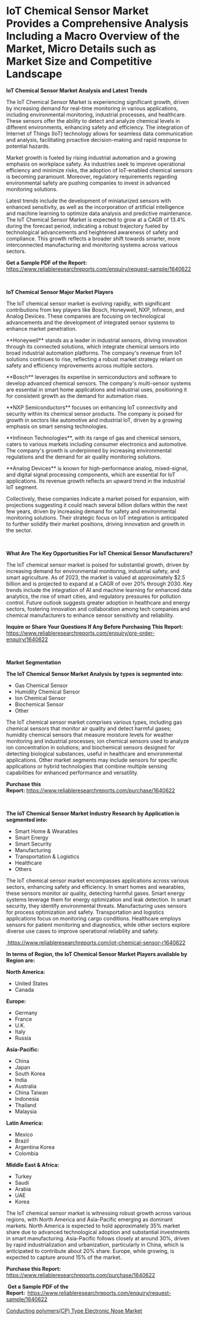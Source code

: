 <p><h1>IoT Chemical Sensor Market Provides a Comprehensive Analysis Including a Macro Overview of the Market, Micro Details such as Market Size and Competitive Landscape</h1></p><p><strong>IoT Chemical Sensor Market Analysis and Latest Trends</strong></p>
<p><p>The IoT Chemical Sensor Market is experiencing significant growth, driven by increasing demand for real-time monitoring in various applications, including environmental monitoring, industrial processes, and healthcare. These sensors offer the ability to detect and analyze chemical levels in different environments, enhancing safety and efficiency. The integration of Internet of Things (IoT) technology allows for seamless data communication and analysis, facilitating proactive decision-making and rapid response to potential hazards.</p><p>Market growth is fueled by rising industrial automation and a growing emphasis on workplace safety. As industries seek to improve operational efficiency and minimize risks, the adoption of IoT-enabled chemical sensors is becoming paramount. Moreover, regulatory requirements regarding environmental safety are pushing companies to invest in advanced monitoring solutions.</p><p>Latest trends include the development of miniaturized sensors with enhanced sensitivity, as well as the incorporation of artificial intelligence and machine learning to optimize data analysis and predictive maintenance. The IoT Chemical Sensor Market is expected to grow at a CAGR of 13.4% during the forecast period, indicating a robust trajectory fueled by technological advancements and heightened awareness of safety and compliance. This growth reflects a broader shift towards smarter, more interconnected manufacturing and monitoring systems across various sectors.</p></p>
<p><strong>Get a Sample PDF of the Report:&nbsp;</strong> <a href="https://www.reliableresearchreports.com/enquiry/request-sample/1640622?utm_campaign=2745&utm_medium=2&utm_source=Github&utm_content=ia&utm_term=23032025&utm_id=iot-chemical-sensor">https://www.reliableresearchreports.com/enquiry/request-sample/1640622</a></p>
<p>&nbsp;</p>
<p><strong>IoT Chemical Sensor Major Market Players</strong></p>
<p><p>The IoT chemical sensor market is evolving rapidly, with significant contributions from key players like Bosch, Honeywell, NXP, Infineon, and Analog Devices. These companies are focusing on technological advancements and the development of integrated sensor systems to enhance market penetration.</p><p>**Honeywell** stands as a leader in industrial sensors, driving innovation through its connected solutions, which integrate chemical sensors into broad industrial automation platforms. The company's revenue from IoT solutions continues to rise, reflecting a robust market strategy reliant on safety and efficiency improvements across multiple sectors.</p><p>**Bosch** leverages its expertise in semiconductors and software to develop advanced chemical sensors. The company's multi-sensor systems are essential in smart home applications and industrial uses, positioning it for consistent growth as the demand for automation rises.</p><p>**NXP Semiconductors** focuses on enhancing IoT connectivity and security within its chemical sensor products. The company is poised for growth in sectors like automotive and industrial IoT, driven by a growing emphasis on smart sensing technologies.</p><p>**Infineon Technologies**, with its range of gas and chemical sensors, caters to various markets including consumer electronics and automotive. The company's growth is underpinned by increasing environmental regulations and the demand for air quality monitoring solutions.</p><p>**Analog Devices** is known for high-performance analog, mixed-signal, and digital signal processing components, which are essential for IoT applications. Its revenue growth reflects an upward trend in the industrial IoT segment.</p><p>Collectively, these companies indicate a market poised for expansion, with projections suggesting it could reach several billion dollars within the next few years, driven by increasing demand for safety and environmental monitoring solutions. Their strategic focus on IoT integration is anticipated to further solidify their market positions, driving innovation and growth in the sector.</p></p>
<p>&nbsp;</p>
<p><strong>What Are The Key Opportunities For IoT Chemical Sensor Manufacturers?</strong></p>
<p><p>The IoT chemical sensor market is poised for substantial growth, driven by increasing demand for environmental monitoring, industrial safety, and smart agriculture. As of 2023, the market is valued at approximately $2.5 billion and is projected to expand at a CAGR of over 20% through 2030. Key trends include the integration of AI and machine learning for enhanced data analytics, the rise of smart cities, and regulatory pressures for pollution control. Future outlook suggests greater adoption in healthcare and energy sectors, fostering innovation and collaboration among tech companies and chemical manufacturers to enhance sensor sensitivity and reliability.</p></p>
<p><strong>Inquire or Share Your Questions If Any Before Purchasing This Report:</strong> <a href="https://www.reliableresearchreports.com/enquiry/pre-order-enquiry/1640622?utm_campaign=2745&utm_medium=2&utm_source=Github&utm_content=ia&utm_term=23032025&utm_id=iot-chemical-sensor">https://www.reliableresearchreports.com/enquiry/pre-order-enquiry/1640622</a></p>
<p>&nbsp;</p>
<p><strong>Market Segmentation</strong></p>
<p><strong>The IoT Chemical Sensor Market Analysis by types is segmented into:</strong></p>
<p><ul><li>Gas Chemical Sensor</li><li>Humidity Chemical Sensor</li><li>Ion Chemical Sensor</li><li>Biochemical Sensor</li><li>Other</li></ul></p>
<p><p>The IoT chemical sensor market comprises various types, including gas chemical sensors that monitor air quality and detect harmful gases; humidity chemical sensors that measure moisture levels for weather monitoring and industrial processes; ion chemical sensors used to analyze ion concentration in solutions; and biochemical sensors designed for detecting biological substances, useful in healthcare and environmental applications. Other market segments may include sensors for specific applications or hybrid technologies that combine multiple sensing capabilities for enhanced performance and versatility.</p></p>
<p><strong>Purchase this Report:&nbsp;</strong><a href="https://www.reliableresearchreports.com/purchase/1640622?utm_campaign=2745&utm_medium=2&utm_source=Github&utm_content=ia&utm_term=23032025&utm_id=iot-chemical-sensor">https://www.reliableresearchreports.com/purchase/1640622</a></p>
<p>&nbsp;</p>
<p><strong>The IoT Chemical Sensor Market Industry Research by Application is segmented into:</strong></p>
<p><ul><li>Smart Home & Wearables</li><li>Smart Energy</li><li>Smart Security</li><li>Manufacturing</li><li>Transportation & Logistics</li><li>Healthcare</li><li>Others</li></ul></p>
<p><p>The IoT chemical sensor market encompasses applications across various sectors, enhancing safety and efficiency. In smart homes and wearables, these sensors monitor air quality, detecting harmful gases. Smart energy systems leverage them for energy optimization and leak detection. In smart security, they identify environmental threats. Manufacturing uses sensors for process optimization and safety. Transportation and logistics applications focus on monitoring cargo conditions. Healthcare employs sensors for patient monitoring and diagnostics, while other sectors explore diverse use cases to improve operational reliability and safety.</p></p>
<p><a href="https://www.reliableresearchreports.com/iot-chemical-sensor-r1640622?utm_campaign=2745&utm_medium=2&utm_source=Github&utm_content=ia&utm_term=23032025&utm_id=iot-chemical-sensor">&nbsp;https://www.reliableresearchreports.com/iot-chemical-sensor-r1640622</a></p>
<p><strong>In terms of Region, the IoT Chemical Sensor Market Players available by Region are:</strong></p>
<p>
    <p> <strong> North America: </strong>
        <ul>
            <li>United States</li>
            <li>Canada</li>
        </ul>
        </p> 
    <p> <strong> Europe: </strong>
        <ul>
            <li>Germany</li>
            <li>France</li>
            <li>U.K.</li>
            <li>Italy</li>
            <li>Russia</li>
        </ul>
        </p> 
    <p> <strong> Asia-Pacific: </strong>
        <ul>
            <li>China</li>
            <li>Japan</li>
            <li>South Korea</li>
            <li>India</li>
            <li>Australia</li>
            <li>China Taiwan</li>
            <li>Indonesia</li>
            <li>Thailand</li>
            <li>Malaysia</li>
        </ul>
        </p> 
    <p> <strong> Latin America: </strong>
        <ul>
            <li>Mexico</li>
            <li>Brazil</li>
            <li>Argentina Korea</li>
            <li>Colombia</li>
        </ul>
        </p> 
    <p> <strong> Middle East & Africa: </strong>
        <ul>
            <li>Turkey</li>
            <li>Saudi</li>
            <li>Arabia</li>
            <li>UAE</li>
            <li>Korea</li>
        </ul>
    </p>
    </p>
<p><p>The IoT chemical sensor market is witnessing robust growth across various regions, with North America and Asia-Pacific emerging as dominant markets. North America is expected to hold approximately 35% market share due to advanced technological adoption and substantial investments in smart manufacturing. Asia-Pacific follows closely at around 30%, driven by rapid industrialization and urbanization, particularly in China, which is anticipated to contribute about 20% share. Europe, while growing, is expected to capture around 15% of the market.</p></p>
<p><strong>Purchase this Report: </strong><a href="https://www.reliableresearchreports.com/purchase/1640622?utm_campaign=2745&utm_medium=2&utm_source=Github&utm_content=ia&utm_term=23032025&utm_id=iot-chemical-sensor">https://www.reliableresearchreports.com/purchase/1640622</a></p>
<p>&nbsp;<strong>Get a Sample PDF of the Report:&nbsp;&nbsp;</strong><a href="https://www.reliableresearchreports.com/enquiry/request-sample/1640622?utm_campaign=2745&utm_medium=2&utm_source=Github&utm_content=ia&utm_term=23032025&utm_id=iot-chemical-sensor">https://www.reliableresearchreports.com/enquiry/request-sample/1640622</a></p>
<p><strong></strong></p>
<p><p><a href="https://github.com/ezahdyre/Market-Research-Report-List-1/blob/main/conducting-polymerscp-type-electronic-nose-market.md?utm_campaign=2745&utm_medium=2&utm_source=Github&utm_content=ia&utm_term=23032025&utm_id=iot-chemical-sensor">Conducting polymers(CP) Type Electronic Nose Market</a></p></p>